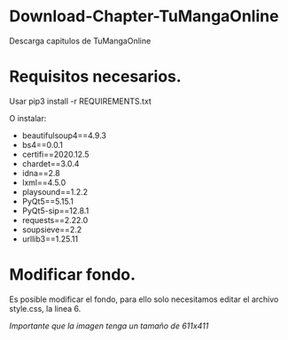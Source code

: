 # Download-Chapter-TuMangaOnline
Descarga capitulos de TuMangaOnline

# Requisitos necesarios.
Usar pip3 install -r REQUIREMENTS.txt

O instalar:

* beautifulsoup4==4.9.3
* bs4==0.0.1
* certifi==2020.12.5
* chardet==3.0.4
* idna==2.8
* lxml==4.5.0
* playsound==1.2.2
* PyQt5==5.15.1
* PyQt5-sip==12.8.1
* requests==2.22.0
* soupsieve==2.2
* urllib3==1.25.11

# Modificar fondo.
Es posible modificar el fondo, para ello solo necesitamos editar el archivo style.css, la linea 6.

*Importante que la imagen tenga un tamaño de 611x411*
